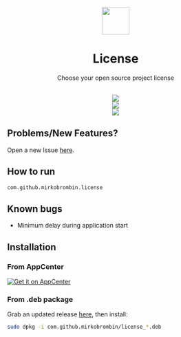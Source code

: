 <div align="center">
  <img src="https://i.imgur.com/eQ4FLtV.png" width="64">
  <h1 align="center">License</h1>
  <p align="center">Choose your open source project license</p>
</div>

<br/>

<div align="center">
   <a href="https://github.com/mirkobrombin/license/blob/master/LICENSE">
    <img src="https://img.shields.io/badge/License-GPL--3.0-blue.svg">
   </a>
</div>

<div align="center">
    <img  src="https://github.com/mirkobrombin/license/raw/master/data/screenshot-1.png"> <br>
    <img  src="https://github.com/mirkobrombin/license/raw/master/data/screenshot-2.png">
</div>

## Problems/New Features?
Open a new Issue [here](https://github.com/mirkobrombin/license/issues).

## How to run
```bash
com.github.mirkobrombin.license
```

## Known bugs
- Minimum delay during application start

## Installation

### From AppCenter
[![Get it on AppCenter](https://appcenter.elementary.io/badge.svg)](https://appcenter.elementary.io/com.github.mirkobrombin/license)


### From .deb package
Grab an updated release [here](https://github.com/mirkobrombin/license/releases), then install:

```bash
sudo dpkg -i com.github.mirkobrombin/license_*.deb
```



